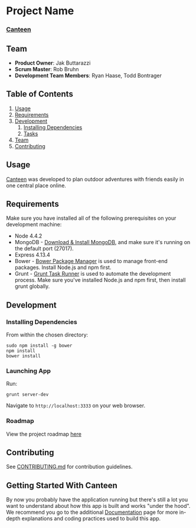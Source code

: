 # Project Name

### [Canteen](http://canteenapp.herokuapp.com)

## Team

  - __Product Owner__: Jak Buttarazzi
  - __Scrum Master__: Rob Bruhn
  - __Development Team Members__: Ryan Haase, Todd Bontrager

## Table of Contents

1. [Usage](#Usage)
1. [Requirements](#requirements)
1. [Development](#development)
    1. [Installing Dependencies](#installing-dependencies)
    1. [Tasks](#tasks)
1. [Team](#team)
1. [Contributing](#contributing)

## Usage

[Canteen](http://canteenapp.herokuapp.com) was developed to plan outdoor adventures with friends easily in one central place online.

## Requirements

 Make sure you have installed all of the following prerequisites on your development machine:

* Node 4.4.2
* MongoDB - [Download & Install MongoDB](http://www.mongodb.org/downloads), and make sure it's running on the default port (27017).
* Express 4.13.4
* Bower - [Bower Package Manager](http://bower.io/) is used to manage front-end packages. Install Node.js and npm first.
* Grunt - [Grunt Task Runner](http://gruntjs.com/) is used to automate the development process. Make sure you've installed Node.js and npm first, then install grunt globally.

## Development

### Installing Dependencies

From within the chosen directory:

```
sudo npm install -g bower
npm install
bower install
```

### Launching App

Run:

```
grunt server-dev
```

Navigate to `http://localhost:3333` on your web browser.

### Roadmap

View the project roadmap [here](https://github.com/CanteenApp/Canteen/issues)


## Contributing

See [CONTRIBUTING.md](CONTRIBUTING.md) for contribution guidelines.

## Getting Started With Canteen

By now you probably have the application running but there's still a lot you want to understand about how this app is built and works "under the hood". We recommend you go to the additional [Documentation](DOCUMENTATION.md) page for more in-depth explanations and coding practices used to build this app.
